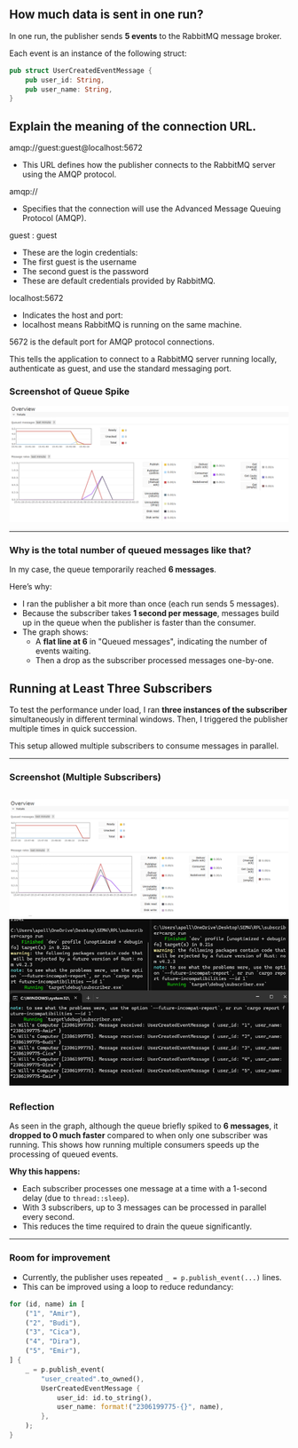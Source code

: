 ## How much data is sent in one run?

In one run, the publisher sends **5 events** to the RabbitMQ message broker.

Each event is an instance of the following struct:

```rust
pub struct UserCreatedEventMessage {
    pub user_id: String,
    pub user_name: String,
}
```

## Explain the meaning of the connection URL.
amqp://guest:guest@localhost:5672

- This URL defines how the publisher connects to the RabbitMQ server using the AMQP protocol.

amqp://
- Specifies that the connection will use the Advanced Message Queuing Protocol (AMQP).

guest : guest
- These are the login credentials:
- The first guest is the username
- The second guest is the password
- These are default credentials provided by RabbitMQ.

localhost:5672
- Indicates the host and port:
- localhost means RabbitMQ is running on the same machine.

5672 is the default port for AMQP protocol connections.

This tells the application to connect to a RabbitMQ server running locally, authenticate as guest, and use the standard messaging port.

### Screenshot of Queue Spike

![RabbitMQ Queue Spike](chart.png)

---

### Why is the total number of queued messages like that?

In my case, the queue temporarily reached **6 messages**.

Here’s why:

- I ran the publisher a bit more than once (each run sends 5 messages).
- Because the subscriber takes **1 second per message**, messages build up in the queue when the publisher is faster than the consumer.
- The graph shows:
  - A **flat line at 6** in "Queued messages", indicating the number of events waiting.
  - Then a drop as the subscriber processed messages one-by-one.

## Running at Least Three Subscribers

To test the performance under load, I ran **three instances of the subscriber** simultaneously in different terminal windows. Then, I triggered the publisher multiple times in quick succession.

This setup allowed multiple subscribers to consume messages in parallel.

---

### Screenshot (Multiple Subscribers)

![RabbitMQ Queue Decrease Faster with 3 Subscribers](3subs.png)
![CommandPrompt](/3cmd.png)
---

### Reflection

As seen in the graph, although the queue briefly spiked to **6 messages**, it **dropped to 0 much faster** compared to when only one subscriber was running. This shows how running multiple consumers speeds up the processing of queued events.

**Why this happens:**

- Each subscriber processes one message at a time with a 1-second delay (due to `thread::sleep`).
- With 3 subscribers, up to 3 messages can be processed in parallel every second.
- This reduces the time required to drain the queue significantly.

---

### Room for improvement

- Currently, the publisher uses repeated `_ = p.publish_event(...)` lines.
- This can be improved using a loop to reduce redundancy:

```rust
for (id, name) in [
    ("1", "Amir"),
    ("2", "Budi"),
    ("3", "Cica"),
    ("4", "Dira"),
    ("5", "Emir"),
] {
    _ = p.publish_event(
        "user_created".to_owned(),
        UserCreatedEventMessage {
            user_id: id.to_string(),
            user_name: format!("2306199775-{}", name),
        },
    );
}
